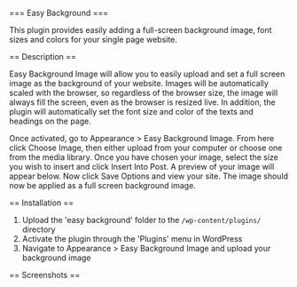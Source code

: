 === Easy Background ===

This plugin provides easily adding a full-screen background image, font sizes and colors for your single page website.

== Description ==

Easy Background Image will allow you to easily upload and set a full screen image as the background of your website. Images will be automatically scaled with the browser, so regardless of the browser size, the image will always fill the screen, even as the browser is resized live. In addition, the plugin will automatically set the font size and color of the texts and headings on the page.

Once activated, go to Appearance > Easy Background Image. From here click Choose Image, then either upload from your computer or choose one from the media library. Once you have chosen your image, select the size you wish to insert and click Insert Into Post. A preview of your image will appear below. Now click Save Options
and view your site. The image should now be applied as a full screen background image. 


== Installation ==

1. Upload the 'easy background' folder to the `/wp-content/plugins/` directory
2. Activate the plugin through the 'Plugins' menu in WordPress
3. Navigate to Appearance > Easy Background Image and upload your background image

== Screenshots ==

